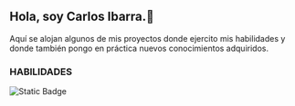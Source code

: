 ## Hola, soy Carlos Ibarra.👋
Aquí se alojan algunos de mis proyectos donde ejercito mis habilidades y donde también pongo en práctica nuevos conocimientos adquiridos.


### HABILIDADES
![Static Badge](https://img.shields.io/badge/:badgeContent?style=for-the-badge&logo=Python&logoColor=blue&label=Python)

<!--
**ibarra-ca/ibarra-ca** is a ✨ _special_ ✨ repository because its `README.md` (this file) appears on your GitHub profile.

Here are some ideas to get you started:

- 🔭 I’m currently working on ...
- 🌱 I’m currently learning ...
- 👯 I’m looking to collaborate on ...
- 🤔 I’m looking for help with ...
- 💬 Ask me about ...
- 📫 How to reach me: ...
- 😄 Pronouns: ...
- ⚡ Fun fact: ...
-->
